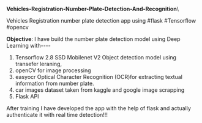 **Vehicles-Registration-Number-Plate-Detection-And-Recognition**\

Vehicles Registration number plate detection app using #flask #Tensorflow #opencv

**Objective**:
I have build the number plate detection model using Deep Learning with----
1. Tensorflow 2.8 SSD Mobilenet V2 Object detection model using transefer leraning, 
2. openCV for image processing 
3. easyocr Optical Character Recognition (OCR)for extracting textual information from number plate.
4. car images dataset taken from kaggle and google image scrapping
5. Flask API
 
After training I have developed the app with the help of flask and actually authenticate it with real time detection!!!
